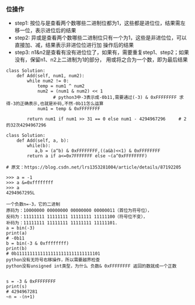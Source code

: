 ### 位操作

- step1: 按位与是查看两个数哪些二进制位都为1，这些都是进位位，结果需左移一位，表示进位后的结果
- step2: 异或是查看两个数哪些二进制位只有一个为1，这些是非进位位，可以直接加、减，结果表示非进位位进行加
         操作后的结果
- step3: n1&n2是查看有没有进位位了，如果有，需要重复step1、step2；如果没有，保留n1、n2上二进制为1的部分，
         用或将之合为一个数，即为最后结果
```python3
class Solution:
    def Add(self, num1, num2):
        while num2 != 0:
            temp = num1 ^ num2
            num2 = (num1 & num2) << 1
			      # python3中-3表示成-0b11,需要通过(-3) & 0xFFFFFFFF 求得-3的正确表示,也就是补码,不然-0b11怎么运算
            num1 = temp & 0xFFFFFFFF
        
        return num1 if num1 >> 31 == 0 else num1 - 4294967296     # 2的32次4294967296
		
class Solution: 
    def Add(self, a, b):           
        while(b): 
           a,b = (a^b) & 0xFFFFFFFF,((a&b)<<1) & 0xFFFFFFFF
        return a if a<=0x7FFFFFFF else ~(a^0xFFFFFFFF)
 
# 原文：https://blog.csdn.net/lrs1353281004/article/details/87192205 
```	   
```	   
>>> a = -1
>>> a &=0xffffffff
>>> a
4294967295L

一个负数n=-3，它的二进制
原码为：10000000 00000000 00000000 00000011（首位为符号位），
反码为：11111111 11111111 11111111 11111100（符号位不变），
补码为：11111111 11111111 11111111 11111101.
a = bin(-3)
print(a)
# -0b11
b = bin(-3 & 0xffffffff)
print(b)
# 0b11111111111111111111111111111101
python没有无符号右移操作，所以需要越界检查
python没有unsigned int类型，为什么 负数& 0xFFFFFFFF 返回的数就成一个正数


s = -3 & 0xFFFFFFFF
print(s)	
# 4294967281
~n = -(n+1)

```
